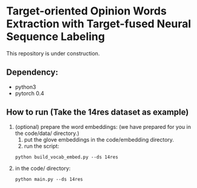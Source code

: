 # Target-oriented Opinion Words Extraction with Target-fused Neural Sequence Labeling

This repository is under construction.

## Dependency:
* python3
* pytorch 0.4

## How to run (Take the 14res dataset as example)

1. (optional) prepare the word embeddings: (we have prepared for you in the code/data/ directory.)
    1. put the glove embeddings in the code/embedding directory.
    2. run the script:
    ```
    python build_vocab_embed.py --ds 14res
    ```
2. in the code/ directory:
    ```
    python main.py --ds 14res
    ```

